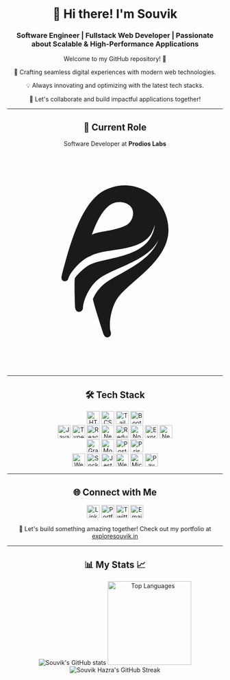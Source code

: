 <div align="center">
  <h1>👋 Hi there! I'm Souvik</h1>
  <h3>Software Engineer | Fullstack Web Developer | Passionate about Scalable & High-Performance Applications</h3>
  <p>Welcome to my GitHub repository! 🌟</p>
  <p>🚀 Crafting seamless digital experiences with modern web technologies.</p>
  <p>💡 Always innovating and optimizing with the latest tech stacks.</p>
  <p>🎯 Let's collaborate and build impactful applications together!</p>
  <hr>
  <h2>🏢 Current Role</h2>
  <p>Software Developer at <strong>Prodios Labs</strong></p>
  <a href="https://prodioslabs.com/">
 <svg xmlns="http://www.w3.org/2000/svg" fill="none" viewBox="0 0 46 46" class="aspect-square w-8 rounded-md md:w-10"><g clip-path="url(#logo_svg__clip0_11580_20738)"><path fill="currentColor" d="m22.302 7.263-.017.007c-.3.095-.595.202-.889.328-5.694 2.186-8.244 12.783-9.756 18.418-.386 1.432 1.19 1.518 1.383.688.265-1.128 2.564-4.076 4.78-4.855 3.325-1.832 10.51-.674 12.988-4.82a8.998 8.998 0 0 0 .706-1.82c-.808 7.068-10.105 6.823-13.59 8.394-1.543.695-3.196 2.48-3.49 3.037-.103 1.143-.018 4.57.067 6.094.08 1.363 1.544 1.246 1.679.233-.001-1.458 1.255-4.852 3.821-6.573 3.212-2.156 10.162-3.566 12.292-7.973-1.817 4.99-9.12 7.271-11.7 9.482-1.762 1.51-2.29 3.17-2.29 3.17.395 1.689 1.67 5.588 2.203 7.249.494 1.527 1.954.721 1.6-.285-.484-1.383-.05-5.435 1.785-7.65 2.893-3.5 10.646-7.709 10.531-14.255-.169-6.274-6.122-10.752-12.103-8.869m2.916 8.143c-2.708 1.24-5.741 1.172-7.164 1.924 2.077-5.683 4.25-7.544 7-6.78 2.84.852 1.903 4.117.164 4.856"></path></g></svg>
  </a>
  <hr>
  <h2>🛠️ Tech Stack</h2>
  <p>
    <img src="https://img.shields.io/badge/HTML5-E34F26?style=flat-square&logo=html5&logoColor=white" alt="HTML5" height="30px">
    <img src="https://img.shields.io/badge/CSS3-1572B6?style=flat-square&logo=css3&logoColor=white" alt="CSS3" height="30px">
    <img src="https://img.shields.io/badge/Tailwind CSS-38B2AC?style=flat-square&logo=tailwind-css&logoColor=white" alt="Tailwind CSS" height="30px">
    <img src="https://img.shields.io/badge/Bootstrap-563D7C?style=flat-square&logo=bootstrap&logoColor=white" alt="Bootstrap" height="30px">
    <br>
    <img src="https://img.shields.io/badge/JavaScript-F7DF1E?style=flat-square&logo=javascript&logoColor=black" alt="JavaScript" height="30px">
    <img src="https://img.shields.io/badge/TypeScript-3178C6?style=flat-square&logo=typescript&logoColor=white" alt="TypeScript" height="30px">
    <img src="https://img.shields.io/badge/React-61DAFB?style=flat-square&logo=react&logoColor=black" alt="React.js" height="30px">
    <img src="https://img.shields.io/badge/Next.js-000000?style=flat-square&logo=nextdotjs&logoColor=white" alt="Next.js" height="30px">
    <img src="https://img.shields.io/badge/Redux%20Toolkit-764ABC?style=flat-square&logo=redux&logoColor=white" alt="Redux Toolkit" height="30px">
    <img src="https://img.shields.io/badge/Node.js-43853D?style=flat-square&logo=node.js&logoColor=white" alt="Node.js" height="30px">
    <img src="https://img.shields.io/badge/Express.js-000000?style=flat-square&logo=express&logoColor=white" alt="Express.js" height="30px">
    <img src="https://img.shields.io/badge/NestJS-E0234E?style=flat-square&logo=nestjs&logoColor=white" alt="NestJS" height="30px">
    <br>
    <img src="https://img.shields.io/badge/GraphQL-E10098?style=flat-square&logo=graphql&logoColor=white" alt="GraphQL" height="30px">
    <img src="https://img.shields.io/badge/MongoDB-47A248?style=flat-square&logo=mongodb&logoColor=white" alt="MongoDB" height="30px">
    <img src="https://img.shields.io/badge/PostgreSQL-336791?style=flat-square&logo=postgresql&logoColor=white" alt="PostgreSQL" height="30px">
    <img src="https://img.shields.io/badge/Prisma-2D3748?style=flat-square&logo=prisma&logoColor=white" alt="Prisma" height="30px">
    <br>
    <img src="https://img.shields.io/badge/WebRTC-008000?style=flat-square&logo=webrtc&logoColor=white" alt="WebRTC" height="30px">
    <img src="https://img.shields.io/badge/Socket.io-010101?style=flat-square&logo=socketdotio&logoColor=white" alt="Socket.io" height="30px">
    <img src="https://img.shields.io/badge/Jest-C21325?style=flat-square&logo=jest&logoColor=white" alt="Jest" height="30px">
    <img src="https://img.shields.io/badge/Webhooks-FF9900?style=flat-square&logo=webhooks&logoColor=white" alt="Webhooks" height="30px">
    <img src="https://img.shields.io/badge/Microservices-FF5733?style=flat-square&logo=microservices&logoColor=white" alt="Microservices" height="30px">
    <img src="https://img.shields.io/badge/Payment Services-00A650?style=flat-square&logo=razorpay&logoColor=white" alt="Payment Services" height="30px">
  </p>
  <hr>
  <h2>🌐 Connect with Me</h2>
<p align="center">
  <a href="https://www.linkedin.com/in/souvik-hazra-202321252/"><img src="https://img.shields.io/badge/-LinkedIn-blue?style=flat&logo=Linkedin&logoColor=white" alt="LinkedIn" height="30px"></a>
  <a href="https://exploresouvik.in"><img src="https://img.shields.io/badge/-Portfolio-black?style=flat&logo=Google-Chrome&logoColor=white" alt="Portfolio" height="30px"></a>
  <a href="https://x.com/_souvikhazra?t=H3OLYrgRbgSwhshELMBtAg&s=08"><img src="https://img.shields.io/twitter/follow/:_souvikhazra" alt="Twitter" height="30px"></a>
  <a href="mailto:souvikhazra151@gmail.com"><img src="https://img.shields.io/badge/-Email-red?style=flat&logo=Gmail&logoColor=white" alt="Email" height="30px"></a>
</p>
  <p>🚀 Let's build something amazing together! Check out my portfolio at <a href="https://exploresouvik.in">exploresouvik.in</a></p>
</div>
<hr>
<div align="center">
  <h2>📊 My Stats 📈</h2>
  <p align="center">
    <img src="https://github-readme-stats.vercel.app/api?username=Mr-R-e-X&rank_icon=github&theme=dark" alt="Souvik's GitHub stats">
    <img src="https://github-readme-stats.vercel.app/api/top-langs/?username=Mr-R-e-X&layout=donut&theme=dark" alt="Top Languages" height="195px">
    <img src="https://github-readme-streak-stats.herokuapp.com/?user=Mr-R-e-X&theme=dark" alt="Souvik Hazra's GitHub Streak">
  </p>
</div>
